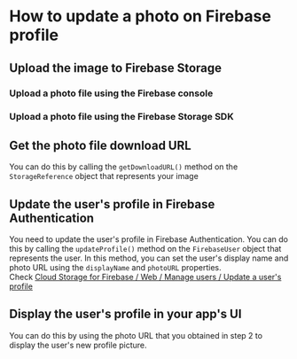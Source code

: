# How to update a photo on Firebase profile

## Upload the image to Firebase Storage
### Upload a photo file using the Firebase console 
### Upload a photo file using the Firebase Storage SDK

## Get the photo file download URL
You can do this by calling the `getDownloadURL()` method on the `StorageReference` object that represents your image

## Update the user's profile in Firebase Authentication
You need to update the user's profile in Firebase Authentication.
You can do this by calling the `updateProfile()` method on the `FirebaseUser` object that represents the user. 
In this method, you can set the user's display name and photo URL using the `displayName` and `photoURL` properties.   
Check [Cloud Storage for Firebase / Web / Manage users / Update a user's profile](https://firebase.google.com/docs/auth/web/manage-users#update_a_users_profile)


## Display the user's profile in your app's UI
You can do this by using the photo URL that you obtained in step 2 to display the user's new profile picture.
